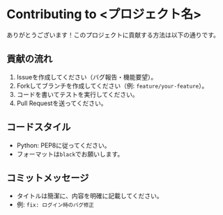 # Contributing to <プロジェクト名>

ありがとうございます！このプロジェクトに貢献する方法は以下の通りです。

## 貢献の流れ
1. Issueを作成してください（バグ報告・機能要望）。
2. Forkしてブランチを作成してください（例: `feature/your-feature`）。
3. コードを書いてテストを実行してください。
4. Pull Requestを送ってください。

## コードスタイル
- Python: PEP8に従ってください。
- フォーマットは`black`でお願いします。

## コミットメッセージ
- タイトルは簡潔に、内容を明確に記載してください。
- 例: `fix: ログイン時のバグ修正`

